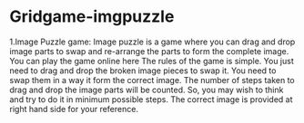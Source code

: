 # Gridgame-imgpuzzle
1.Image Puzzle game:
Image puzzle is a game where you can drag and drop image parts to swap and re-arrange the parts to form the complete image.
You can play the game online here
The rules of the game is simple. You just need to drag and drop the broken image pieces to swap it. You need to swap them in a way it form the correct image. The number of steps taken to drag and drop the image parts will be counted. So, you may wish to think and try to do it in minimum possible steps. The correct image is provided at right hand side for your reference.
